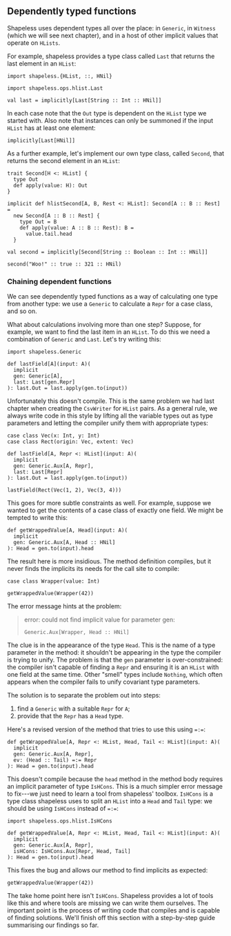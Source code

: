 ## Dependently typed functions

Shapeless uses dependent types all over the place:
in `Generic`, in `Witness` (which we will see next chapter),
and in a host of other implicit values that operate on `HLists`.

For example, shapeless provides a type class called `Last`
that returns the last element in an `HList`:

```tut:book:silent
import shapeless.{HList, ::, HNil}

import shapeless.ops.hlist.Last
```

```tut:book
val last = implicitly[Last[String :: Int :: HNil]]
```

In each case note that the `Out` type is dependent
on the `HList` type we started with.
Also note that instances can only be summoned
if the input `HList` has at least one element:

```tut:book:fail
implicitly[Last[HNil]]
```

As a further example, let's implement
our own type class, called `Second`,
that returns the second element in an `HList`:

```tut:book:silent
trait Second[H <: HList] {
  type Out
  def apply(value: H): Out
}

implicit def hlistSecond[A, B, Rest <: HList]: Second[A :: B :: Rest] =
  new Second[A :: B :: Rest] {
    type Out = B
    def apply(value: A :: B :: Rest): B =
      value.tail.head
  }
```

```tut:book
val second = implicitly[Second[String :: Boolean :: Int :: HNil]]

second("Woo!" :: true :: 321 :: HNil)
```

### Chaining dependent functions

We can see dependently typed functions
as a way of calculating one type from another type:
we use a `Generic` to calculate a `Repr` for a case class,
and so on.

What about calculations involving more than one step?
Suppose, for example, we want to find the last item in an `HList`.
To do this we need a combination of `Generic` and `Last`.
Let's try writing this:

```tut:book:invisible
import shapeless.Generic
```

```tut:book:fail
def lastField[A](input: A)(
  implicit
  gen: Generic[A],
  last: Last[gen.Repr]
): last.Out = last.apply(gen.to(input))
```

Unfortunately this doesn't compile.
This is the same problem we had last chapter
when creating the `CsvWriter` for `HList` pairs.
As a general rule,
we always write code in this style
by lifting all the variable types out as type parameters
and letting the compiler unify them with appropriate types:

```tut:book:invisible
case class Vec(x: Int, y: Int)
case class Rect(origin: Vec, extent: Vec)
```

```tut:book:silent
def lastField[A, Repr <: HList](input: A)(
  implicit
  gen: Generic.Aux[A, Repr],
  last: Last[Repr]
): last.Out = last.apply(gen.to(input))
```

```tut:book
lastField(Rect(Vec(1, 2), Vec(3, 4)))
```

This goes for more subtle constraints as well.
For example, suppose we wanted to get
the contents of a case class of exactly one field.
We might be tempted to write this:

```tut:book:silent
def getWrappedValue[A, Head](input: A)(
  implicit
  gen: Generic.Aux[A, Head :: HNil]
): Head = gen.to(input).head
```

The result here is more insidious.
The method definition compiles,
but it never finds the implicits its needs
for the call site to compile:

```tut:book:silent
case class Wrapper(value: Int)
```

```tut:book:fail
getWrappedValue(Wrapper(42))
```

The error message hints at the problem:

> error: could not find implicit value for parameter gen:
>
>   `Generic.Aux[Wrapper, Head :: HNil]`

The clue is in the appearance of the type `Head`.
This is the name of a type parameter in the method:
it shouldn't be appearing in the type the compiler is trying to unify.
The problem is that the `gen` parameter is over-constrained:
the compiler isn't capable of finding a `Repr`
and ensuring it is an `HList` with one field at the same time.
Other "smell" types include `Nothing`,
which often appears when the compiler
fails to unify covariant type parameters.

The solution is to separate the problem out into steps:

1. find a `Generic` with a suitable `Repr` for `A`;
2. provide that the `Repr` has a `Head` type.

Here's a revised version of the method
that tries to use this using `=:=`:

```tut:book:fail
def getWrappedValue[A, Repr <: HList, Head, Tail <: HList](input: A)(
  implicit
  gen: Generic.Aux[A, Repr],
  ev: (Head :: Tail) =:= Repr
): Head = gen.to(input).head
```

This doesn't compile because the `head` method in the method body
requires an implicit parameter of type `IsHCons`.
This is a much simpler error message to fix---we
just need to learn a tool from shapeless' toolbox.
`IsHCons` is a type class shapeless uses to split an `HList`
into a `Head` and `Tail` type:
we should be using `IsHCons` instead of `=:=`:

```tut:book:silent
import shapeless.ops.hlist.IsHCons

def getWrappedValue[A, Repr <: HList, Head, Tail <: HList](input: A)(
  implicit
  gen: Generic.Aux[A, Repr],
  isHCons: IsHCons.Aux[Repr, Head, Tail]
): Head = gen.to(input).head
```

This fixes the bug
and allows our method to find implicits as expected:

```tut:book
getWrappedValue(Wrapper(42))
```

The take home point here isn't `IsHCons`.
Shapeless provides a lot of tools like this
and where tools are missing we can write them ourselves.
The important point is the process of
writing code that compiles
and is capable of finding solutions.
We'll finish off this section with a step-by-step guide
summarising our findings so far.
